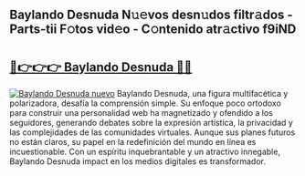 ## Baylando Desnuda N𝚞𝚎vos desn𝚞dos filtr𝚊dos - Parts-tii F𝚘tos vid𝚎o - C𝚘ntenido atr𝚊ctivo f9iND

# <h2><a href="http://mba6p3.tromn.icu/?c=Baylando+Desnuda">🔗👉👉👉 Baylando Desnuda 🔗🔗</a></h2>

[![Baylando Desnuda nuevo](https://i.imgur.com/pEAQMta.gif)](http://mba6p3.tromn.icu/?c=Baylando+Desnuda)
Baylando Desnuda, una figura multifacética y polarizadora, desafía la comprensión simple. Su enfoque poco ortodoxo para construir una personalidad web ha magnetizado y ofendido a los seguidores, generando debates sobre la expresión artística, la privacidad y las complejidades de las comunidades virtuales. Aunque sus planes futuros no están claros, su papel en la redefinición del mundo en línea es incuestionable. Con un espíritu inquebrantable y un atractivo innegable, Baylando Desnuda impact en los medios digitales es transformador.

